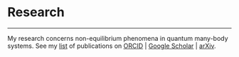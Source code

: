 # Research
---
My research concerns non-equilibrium phenomena in quantum many-body systems.
See my [list](https://miphysics.github.io/publications) of publications on [ORCID](https://orcid.org/0000-0002-0992-5531) | [Google Scholar](https://scholar.google.com.au/citations?hl=en&user=K5gZKkQAAAAJ) | [arXiv](https://arxiv.org/a/islam_m_4.html).
